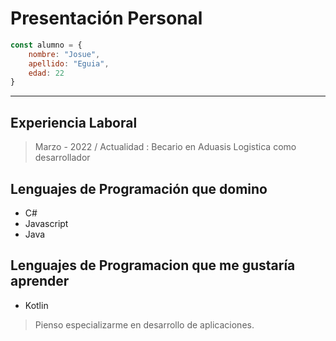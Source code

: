# Presentación Personal
````javascript
const alumno = {
    nombre: "Josue",
    apellido: "Eguia",
    edad: 22
}
````

---

## Experiencia Laboral
> Marzo - 2022 / Actualidad : Becario en Aduasis Logistica como desarrollador


## Lenguajes de Programación que domino
- C#
- Javascript
- Java

## Lenguajes de Programacion que me gustaría aprender

- Kotlin

> Pienso especializarme en desarrollo de aplicaciones.
